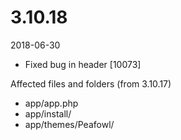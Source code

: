# 3.10.18

2018-06-30

- Fixed bug in header [10073]

Affected files and folders (from 3.10.17)

- app/app.php
- app/install/
- app/themes/Peafowl/
